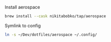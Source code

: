 Install aerospace

```bash
brew install --cask nikitabobko/tap/aerospace

```

Symlink to config

```bash
ln -s ~/Dev/dotfiles/aerospace ~/.config/
```
